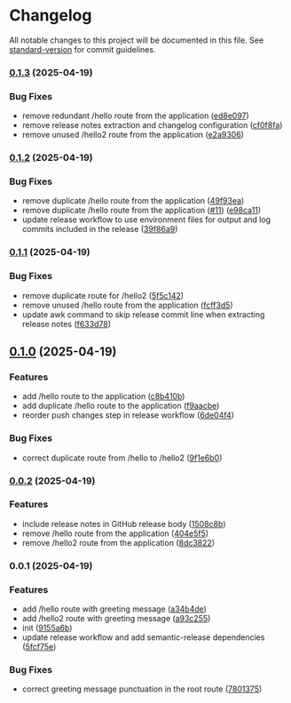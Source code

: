 # Changelog

All notable changes to this project will be documented in this file. See [standard-version](https://github.com/conventional-changelog/standard-version) for commit guidelines.

### [0.1.3](https://github.com/philopian/npm-standard-versioning--part2/compare/v0.1.2...v0.1.3) (2025-04-19)


### Bug Fixes

* remove redundant /hello route from the application ([ed8e097](https://github.com/philopian/npm-standard-versioning--part2/commit/ed8e0976a1d9749ddc86e1053652b8444fbfe8db))
* remove release notes extraction and changelog configuration ([cf0f8fa](https://github.com/philopian/npm-standard-versioning--part2/commit/cf0f8fa32746e145d549cea640ac4cc536a172b9))
* remove unused /hello2 route from the application ([e2a9306](https://github.com/philopian/npm-standard-versioning--part2/commit/e2a9306880bbeb48a2ee78d9a80a37b03d5a3af0))

### [0.1.2](https://github.com/philopian/npm-standard-versioning--part2/compare/v0.1.1...v0.1.2) (2025-04-19)


### Bug Fixes

* remove duplicate /hello route from the application ([49f93ea](https://github.com/philopian/npm-standard-versioning--part2/commit/49f93ea56a144efb6940e0604b85bd0ab06cc79d))
* remove duplicate /hello route from the application ([#11](https://github.com/philopian/npm-standard-versioning--part2/issues/11)) ([e98ca11](https://github.com/philopian/npm-standard-versioning--part2/commit/e98ca1136f3089b3d666d56598ced61259fbe8ed))
* update release workflow to use environment files for output and log commits included in the release ([39f86a9](https://github.com/philopian/npm-standard-versioning--part2/commit/39f86a9185e530730972506a3a10c37f9a313b9f))

### [0.1.1](https://github.com/philopian/npm-standard-versioning--part2/compare/v0.1.0...v0.1.1) (2025-04-19)


### Bug Fixes

* remove duplicate route for /hello2 ([5f5c142](https://github.com/philopian/npm-standard-versioning--part2/commit/5f5c1424b9f38eaca12ac09cb785995830f75e8f))
* remove unused /hello route from the application ([fcff3d5](https://github.com/philopian/npm-standard-versioning--part2/commit/fcff3d55842e1ebf868fd06a21ea632253037305))
* update awk command to skip release commit line when extracting release notes ([f633d78](https://github.com/philopian/npm-standard-versioning--part2/commit/f633d78c5ab9a492a7e290d23ec82d96ee77734f))

## [0.1.0](https://github.com/philopian/npm-standard-versioning--part2/compare/v0.0.2...v0.1.0) (2025-04-19)


### Features

* add /hello route to the application ([c8b410b](https://github.com/philopian/npm-standard-versioning--part2/commit/c8b410bb604375f358b251fd539546c93a1af1a1))
* add duplicate /hello route to the application ([f9aacbe](https://github.com/philopian/npm-standard-versioning--part2/commit/f9aacbe11dfea82dc58bd8c1600f7c843264bfab))
* reorder push changes step in release workflow ([6de04f4](https://github.com/philopian/npm-standard-versioning--part2/commit/6de04f4aca5c533fc968fc22f99d38db1a8a8026))


### Bug Fixes

* correct duplicate route from /hello to /hello2 ([9f1e6b0](https://github.com/philopian/npm-standard-versioning--part2/commit/9f1e6b010d2a683b1a5ca2cb5fcb182719512ef1))

### [0.0.2](https://github.com/philopian/npm-standard-versioning--part2/compare/v0.0.1...v0.0.2) (2025-04-19)


### Features

* include release notes in GitHub release body ([1508c8b](https://github.com/philopian/npm-standard-versioning--part2/commit/1508c8bcd267bd928fbcb50fca9184e3e20bd2fb))
* remove /hello route from the application ([404e5f5](https://github.com/philopian/npm-standard-versioning--part2/commit/404e5f5e10e7387284c172e52721271fa24790e2))
* remove /hello2 route from the application ([8dc3822](https://github.com/philopian/npm-standard-versioning--part2/commit/8dc38224d660e807a4e14b6c02f265735fa6c179))

### 0.0.1 (2025-04-19)


### Features

* add /hello route with greeting message ([a34b4de](https://github.com/philopian/npm-standard-versioning--part2/commit/a34b4dedf3bcec880f4fed62b83bf45c0ecf6e05))
* add /hello2 route with greeting message ([a93c255](https://github.com/philopian/npm-standard-versioning--part2/commit/a93c2558b57f00f88ceb3588951280aa76f71729))
* init ([9155a6b](https://github.com/philopian/npm-standard-versioning--part2/commit/9155a6b1d8b16a1167d0734f8407ea87a525c696))
* update release workflow and add semantic-release dependencies ([5fcf75e](https://github.com/philopian/npm-standard-versioning--part2/commit/5fcf75e84034da76c81e233da4eb5f380c795f82))


### Bug Fixes

* correct greeting message punctuation in the root route ([7801375](https://github.com/philopian/npm-standard-versioning--part2/commit/7801375fd7bbab928967bed3bd56e9acc492bcc6))
